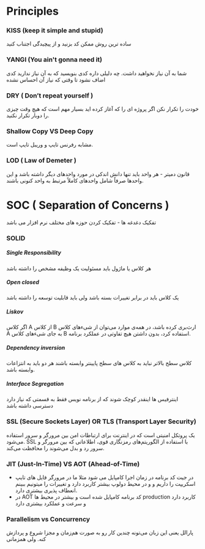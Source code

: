 # Principles

### KISS (keep it simple and stupid)
ساده ترین روش ممکن کد بزنید و از پیچیدگی اجتناب کنید

### YANGI (You ain't gonna need it)
 شما به آن نیاز نخواهید داشت.
 چه دلیلی داره کدی بنویسید که به آن نیاز ندارید
 کدی اضاف نشود تا وقتی که نیاز آن احساس نشده
 ### DRY ( Don’t repeat yourself )
 خودت را تکرار نکن
 اگر پروژه ای را که آغاز کرده اید بسیار مهم است که هیچ وقت چیزی را دوبار تکرار نکنید.
 
 ### Shallow Copy VS Deep Copy
 مشابه رفرنس تایپ و وریبل تایپ است.

 ### LOD ( Law of Demeter )
 قانون دمیتر - هر واحد باید تنها دانش اندکی در مورد واحدهای دیگر داشته باشد و این واحدها صرفاً شامل واحدهای کاملاً مرتبط به واحد کنونی باشند. 
 # SOC ( Separation of Concerns )
 تفکیک دغدغه ها - تفکیک کردن حوزه های مختلف نرم افزار می باشد  
 
### SOLID

##### Single Responsibility
هر کلاس یا ماژول باید مسئولیت یک وظیفه مشخص را داشته باشد 

##### Open closed

یک کلاس باید در برابر تغییرات بسته باشد ولی باید قابلیت توسعه را داشته باشد
##### Liskov
اگر کلاس A از کلاس B ارث‌بری کرده باشد، در همه‌ی موارد می‌توان از شی‌ء‌های کلاس A به جای شیء‌های کلاس B استفاده کرد، بدون داشتن هیچ تفاوتی در عملکرد برنامه.

##### Dependency inversion

کلاس سطح بالاتر نباید به کلاس های سطح پایینتر وابسته باشند هر دو باید به انتزاعات وابسته باشد.
##### Interface Segregation 
اینترفیس ها اینقدر کوچک شوند که از برنامه نویس فقط به قسمتی که نیاز دارد دسترسی داشته باشد
 
 
 
### SSL (Secure Sockets Layer) OR TLS (Transport Layer Security)
 یک پروتکل امنیتی است که در اینترنت برای ارتباطات امن بین مرورگر و سرور استفاده می‌شود. SSL با استفاده از الگوریتم‌های رمزنگاری قوی، اطلاعاتی که بین مرورگر و سرور رد و بدل می‌شوند را محافظت می‌کند.



 ### JIT (Just-In-Time) VS AOT (Ahead-of-Time)
  - در جیت کد برنامه در زمان اجرا کامپایل می شود مثلا ما در مرورگر فایل های تایپ اسکریپت را داریم و و در محیط دولوپ بیشتر کاربرد دارد و تغییرات را میتونیم ببینم انعطاف پذیری بیشتری دارد.
 -  در AOT کد برنامه کامپایل شده است و بیشتر در محیط ها production کاربرد دارد و سرعت و عملکرد بیشتری دارد
 

### Parallelism vs Concurrency
پارالل یعنی این زبان می‌تونه چندین کار رو به صورت هم‌زمان و مجزا شروع و پردازش کنه. ولی همزمانی 
